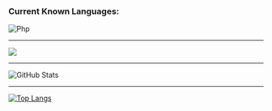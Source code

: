 ### Current Known Languages:

<img src="https://camo.githubusercontent.com/97dd93be4a9fdc9c7e8850869a178ace9b3bf00e64b96d42e1f4cef4665050bb/68747470733a2f2f696d672e736869656c64732e696f2f62616467652f2d7068702d3339343938393f7374796c653d706c6173746963266c6f676f3d706870" alt="Php" data-canonical-src="https://img.shields.io/badge/-php-394989?style=plastic&amp;logo=php" style="max-width: 100%;">


  

<!--
**ymophen/ymophen** is a ✨ _special_ ✨ repository because its `README.md` (this file) appears on your GitHub profile.

Here are some ideas to get you started:

- 🔭 I’m currently working on ...
- 🌱 I’m currently learning ...
- 👯 I’m looking to collaborate on ...
- 🤔 I’m looking for help with ...
- 💬 Ask me about ...
- 📫 How to reach me: ...
- 😄 Pronouns: ...
- ⚡ Fun fact: ...
-->

<hr>

<img src="https://discord.c99.nl/widget/theme-1/918336830842232843.png" id="theme1_banner" style="display: inline;">

<hr>

![GitHub Stats](https://github-readme-stats.vercel.app./api?username=Stephen&theme=darkblue)           

<hr>

[![Top Langs](https://github-readme-stats.vercel.app/api/top-langs/?username=ymophen&layout=compact)](https://github.com/ymophen/github-readme-stats)
